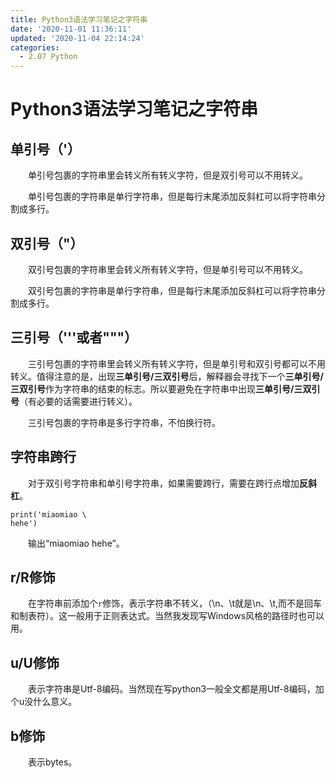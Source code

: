 ```yaml
---
title: Python3语法学习笔记之字符串
date: '2020-11-01 11:36:11'
updated: '2020-11-04 22:14:24'
categories:
  - 2.07 Python
---
```

# Python3语法学习笔记之字符串

## 单引号（'）

　　单引号包裹的字符串里会转义所有转义字符，但是双引号可以不用转义。

　　单引号包裹的字符串是单行字符串，但是每行末尾添加反斜杠可以将字符串分割成多行。

## 双引号（"）

　　双引号包裹的字符串里会转义所有转义字符，但是单引号可以不用转义。

　　双引号包裹的字符串是单行字符串，但是每行末尾添加反斜杠可以将字符串分割成多行。

## 三引号（'''或者"""）

　　三引号包裹的字符串里会转义所有转义字符，但是单引号和双引号都可以不用转义。值得注意的是，出现**三单引号/三双引号**后，解释器会寻找下一个**三单引号/三双引号**作为字符串的结束的标志。所以要避免在字符串中出现**三单引号/三双引号**（有必要的话需要进行转义）。

　　三引号包裹的字符串是多行字符串，不怕换行符。

## 字符串跨行

　　对于双引号字符串和单引号字符串，如果需要跨行，需要在跨行点增加**反斜杠**。

```python3
print('miaomiao \
hehe')
```

　　输出“miaomiao hehe”。

## r/R修饰

　　在字符串前添加个`r`修饰，表示字符串不转义，（\n、\t就是\n、\t,而不是回车和制表符）。这一般用于正则表达式。当然我发现写Windows风格的路径时也可以用。

## u/U修饰

　　表示字符串是Utf-8编码。当然现在写python3一般全文都是用Utf-8编码，加个u没什么意义。

## b修饰

　　表示bytes。
